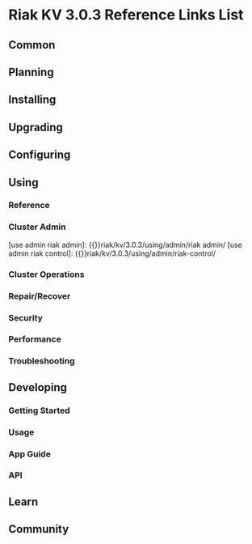 
# Riak KV 3.0.3 Reference Links List


## Common

[downloads]: {{<baseurl>}}riak/kv/3.0.3/downloads/
[install index]: {{<baseurl>}}riak/kv/3.0.3/setup/installing
[upgrade index]: {{<baseurl>}}riak/kv/3.0.3/upgrading
[plan index]: {{<baseurl>}}riak/kv/3.0.3/planning
[config index]: {{<baseurl>}}riak/kv/3.0.3/using/configuring/
[config reference]: {{<baseurl>}}riak/kv/3.0.3/configuring/reference/
[manage index]: {{<baseurl>}}riak/kv/3.0.3/using/managing
[performance index]: {{<baseurl>}}riak/kv/3.0.3/using/performance
[glossary vnode]: {{<baseurl>}}riak/kv/3.0.3/learn/glossary/#vnode
[contact basho]: https://www.tiot.jp/en/about-us/contact-us/


## Planning

[plan index]: {{<baseurl>}}riak/kv/3.0.3/setup/planning
[plan start]: {{<baseurl>}}riak/kv/3.0.3/setup/planning/start
[plan backend]: {{<baseurl>}}riak/kv/3.0.3/setup/planning/backend
[plan backend bitcask]: {{<baseurl>}}riak/kv/3.0.3/setup/planning/backend/bitcask
[plan backend leveldb]: {{<baseurl>}}riak/kv/3.0.3/setup/planning/backend/leveldb
[plan backend leveled]: {{<baseurl>}}riak/kv/3.0.3/setup/planning/backend/leveled
[plan backend memory]: {{<baseurl>}}riak/kv/3.0.3/setup/planning/backend/memory
[plan backend multi]: {{<baseurl>}}riak/kv/3.0.3/setup/planning/backend/multi
[plan cluster capacity]: {{<baseurl>}}riak/kv/3.0.3/setup/planning/cluster-capacity
[plan bitcask capacity]: {{<baseurl>}}riak/kv/3.0.3/setup/planning/bitcask-capacity-calc
[plan best practices]: {{<baseurl>}}riak/kv/3.0.3/setup/planning/best-practices
[plan future]: {{<baseurl>}}riak/kv/3.0.3/setup/planning/future


## Installing

[install index]: {{<baseurl>}}riak/kv/3.0.3/setup/installing
[install aws]: {{<baseurl>}}riak/kv/3.0.3/setup/installing/amazon-web-services
[install debian & ubuntu]: {{<baseurl>}}riak/kv/3.0.3/setup/installing/debian-ubuntu
[install freebsd]: {{<baseurl>}}riak/kv/3.0.3/setup/installing/freebsd
[install mac osx]: {{<baseurl>}}riak/kv/3.0.3/setup/installing/mac-osx
[install rhel & centos]: {{<baseurl>}}riak/kv/3.0.3/setup/installing/rhel-centos
[install smartos]: {{<baseurl>}}riak/kv/3.0.3/setup/installing/smartos
[install solaris]: {{<baseurl>}}riak/kv/3.0.3/setup/installing/solaris
[install suse]: {{<baseurl>}}riak/kv/3.0.3/setup/installing/suse
[install windows azure]: {{<baseurl>}}riak/kv/3.0.3/setup/installing/windows-azure

[install source index]: {{<baseurl>}}riak/kv/3.0.3/setup/installing/source
[install source erlang]: {{<baseurl>}}riak/kv/3.0.3/setup/installing/source/erlang
[install source jvm]: {{<baseurl>}}riak/kv/3.0.3/setup/installing/source/jvm

[install verify]: {{<baseurl>}}riak/kv/3.0.3/setup/installing/verify


## Upgrading

[upgrade index]: {{<baseurl>}}riak/kv/3.0.3/setup/upgrading
[upgrade checklist]: {{<baseurl>}}riak/kv/3.0.3/setup/upgrading/checklist
[upgrade version]: {{<baseurl>}}riak/kv/3.0.3/setup/upgrading/version
[upgrade cluster]: {{<baseurl>}}riak/kv/3.0.3/setup/upgrading/cluster
[upgrade mdc]: {{<baseurl>}}riak/kv/3.0.3/setup/upgrading/multi-datacenter
[upgrade downgrade]: {{<baseurl>}}riak/kv/3.0.3/setup/downgrade


## Configuring

[config index]: {{<baseurl>}}riak/kv/3.0.3/configuring
[config basic]: {{<baseurl>}}riak/kv/3.0.3/configuring/basic
[config backend]: {{<baseurl>}}riak/kv/3.0.3/configuring/backend
[config manage]: {{<baseurl>}}riak/kv/3.0.3/configuring/managing
[config reference]: {{<baseurl>}}riak/kv/3.0.3/configuring/reference/
[config strong consistency]: {{<baseurl>}}riak/kv/3.0.3/configuring/strong-consistency
[config load balance]: {{<baseurl>}}riak/kv/3.0.3/configuring/load-balancing-proxy
[config mapreduce]: {{<baseurl>}}riak/kv/3.0.3/configuring/mapreduce

[config v3 mdc]: {{<baseurl>}}riak/kv/3.0.3/configuring/v3-multi-datacenter
[config v3 nat]: {{<baseurl>}}riak/kv/3.0.3/configuring/v3-multi-datacenter/nat
[config v3 quickstart]: {{<baseurl>}}riak/kv/3.0.3/configuring/v3-multi-datacenter/quick-start
[config v3 ssl]: {{<baseurl>}}riak/kv/3.0.3/configuring/v3-multi-datacenter/ssl

[config v2 mdc]: {{<baseurl>}}riak/kv/3.0.3/configuring/v2-multi-datacenter
[config v2 nat]: {{<baseurl>}}riak/kv/3.0.3/configuring/v2-multi-datacenter/nat
[config v2 quickstart]: {{<baseurl>}}riak/kv/3.0.3/configuring/v2-multi-datacenter/quick-start
[config v2 ssl]: {{<baseurl>}}riak/kv/3.0.3/configuring/v2-multi-datacenter/ssl



## Using

[use index]: {{<baseurl>}}riak/kv/3.0.3/using/
[use admin commands]: {{<baseurl>}}riak/kv/3.0.3/using/cluster-admin-commands
[use running cluster]: {{<baseurl>}}riak/kv/3.0.3/using/running-a-cluster

### Reference

[use ref custom code]: {{<baseurl>}}riak/kv/3.0.3/using/reference/custom-code
[use ref handoff]: {{<baseurl>}}riak/kv/3.0.3/using/reference/handoff
[use ref monitoring]: {{<baseurl>}}riak/kv/3.0.3/using/reference/statistics-monitoring
[use ref 2i]: {{<baseurl>}}riak/kv/3.0.3/using/reference/secondary-indexes
[use ref snmp]: {{<baseurl>}}riak/kv/3.0.3/using/reference/snmp
[use ref strong consistency]: {{<baseurl>}}riak/kv/3.0.3/using/reference/strong-consistency
[use ref jmx]: {{<baseurl>}}riak/kv/3.0.3/using/reference/jmx
[use ref obj del]: {{<baseurl>}}riak/kv/3.0.3/using/reference/object-deletion/
[use ref v3 mdc]: {{<baseurl>}}riak/kv/3.0.3/using/reference/v3-multi-datacenter
[use ref v2 mdc]: {{<baseurl>}}riak/kv/3.0.3/using/reference/v2-multi-datacenter

### Cluster Admin

[use admin index]: {{<baseurl>}}riak/kv/3.0.3/using/admin/
[use admin commands]: {{<baseurl>}}riak/kv/3.0.3/using/admin/commands/
[use admin riak cli]: {{<baseurl>}}riak/kv/3.0.3/using/admin/riak-cli/
[use admin riak admin]: {{<baseurl>}}riak/kv/3.0.3/using/admin/riak admin/
[use admin riak control]: {{<baseurl>}}riak/kv/3.0.3/using/admin/riak-control/

### Cluster Operations

[cluster ops add remove node]: {{<baseurl>}}riak/kv/3.0.3/using/cluster-operations/adding-removing-nodes
[cluster ops inspect node]: {{<baseurl>}}riak/kv/3.0.3/using/cluster-operations/inspecting-node
[cluster ops change info]: {{<baseurl>}}riak/kv/3.0.3/using/cluster-operations/changing-cluster-info
[cluster ops load balance]: {{<baseurl>}}riak/kv/3.0.3/configuring/load-balancing-proxy
[cluster ops bucket types]: {{<baseurl>}}riak/kv/3.0.3/using/cluster-operations/bucket-types
[cluster ops handoff]: {{<baseurl>}}riak/kv/3.0.3/using/cluster-operations/handoff
[cluster ops log]: {{<baseurl>}}riak/kv/3.0.3/using/cluster-operations/logging
[cluster ops obj del]: {{<baseurl>}}riak/kv/3.0.3/using/reference/object-deletion
[cluster ops backup]: {{<baseurl>}}riak/kv/3.0.3/using/cluster-operations/backing-up
[cluster ops mdc]: {{<baseurl>}}riak/kv/3.0.3/using/cluster-operations/v3-multi-datacenter
[cluster ops strong consistency]: {{<baseurl>}}riak/kv/3.0.3/using/cluster-operations/strong-consistency
[cluster ops 2i]: {{<baseurl>}}riak/kv/3.0.3/using/reference/secondary-indexes
[cluster ops v3 mdc]: {{<baseurl>}}riak/kv/3.0.3/using/cluster-operations/v3-multi-datacenter
[cluster ops v2 mdc]: {{<baseurl>}}riak/kv/3.0.3/using/cluster-operations/v2-multi-datacenter

### Repair/Recover

[repair recover index]: {{<baseurl>}}riak/kv/3.0.3/using/repair-recovery
[repair recover index]: {{<baseurl>}}riak/kv/3.0.3/using/repair-recovery/failure-recovery/

### Security

[security index]: {{<baseurl>}}riak/kv/3.0.3/using/security/
[security basics]: {{<baseurl>}}riak/kv/3.0.3/using/security/basics
[security managing]: {{<baseurl>}}riak/kv/3.0.3/using/security/managing-sources/

### Performance

[perf index]: {{<baseurl>}}riak/kv/3.0.3/using/performance/
[perf benchmark]: {{<baseurl>}}riak/kv/3.0.3/using/performance/benchmarking
[perf open files]: {{<baseurl>}}riak/kv/3.0.3/using/performance/open-files-limit/
[perf erlang]: {{<baseurl>}}riak/kv/3.0.3/using/performance/erlang
[perf aws]: {{<baseurl>}}riak/kv/3.0.3/using/performance/amazon-web-services
[perf latency checklist]: {{<baseurl>}}riak/kv/3.0.3/using/performance/latency-reduction

### Troubleshooting

[troubleshoot http]: {{<baseurl>}}riak/kv/3.0.3/using/troubleshooting/http-204


## Developing

[dev index]: {{<baseurl>}}riak/kv/3.0.3/developing
[dev client libraries]: {{<baseurl>}}riak/kv/3.0.3/developing/client-libraries
[dev data model]: {{<baseurl>}}riak/kv/3.0.3/developing/data-modeling
[dev data types]: {{<baseurl>}}riak/kv/3.0.3/developing/data-types
[dev kv model]: {{<baseurl>}}riak/kv/3.0.3/developing/key-value-modeling

### Getting Started

[getting started]: {{<baseurl>}}riak/kv/3.0.3/developing/getting-started
[getting started java]: {{<baseurl>}}riak/kv/3.0.3/developing/getting-started/java
[getting started ruby]: {{<baseurl>}}riak/kv/3.0.3/developing/getting-started/ruby
[getting started python]: {{<baseurl>}}riak/kv/3.0.3/developing/getting-started/python
[getting started php]: {{<baseurl>}}riak/kv/3.0.3/developing/getting-started/php
[getting started csharp]: {{<baseurl>}}riak/kv/3.0.3/developing/getting-started/csharp
[getting started nodejs]: {{<baseurl>}}riak/kv/3.0.3/developing/getting-started/nodejs
[getting started erlang]: {{<baseurl>}}riak/kv/3.0.3/developing/getting-started/erlang
[getting started golang]: {{<baseurl>}}riak/kv/3.0.3/developing/getting-started/golang

[obj model java]: {{<baseurl>}}riak/kv/3.0.3/developing/getting-started/java/object-modeling
[obj model ruby]: {{<baseurl>}}riak/kv/3.0.3/developing/getting-started/ruby/object-modeling
[obj model python]: {{<baseurl>}}riak/kv/3.0.3/developing/getting-started/python/object-modeling
[obj model csharp]: {{<baseurl>}}riak/kv/3.0.3/developing/getting-started/csharp/object-modeling
[obj model nodejs]: {{<baseurl>}}riak/kv/3.0.3/developing/getting-started/nodejs/object-modeling
[obj model erlang]: {{<baseurl>}}riak/kv/3.0.3/developing/getting-started/erlang/object-modeling
[obj model golang]: {{<baseurl>}}riak/kv/3.0.3/developing/getting-started/golang/object-modeling

### Usage

[usage index]: {{<baseurl>}}riak/kv/3.0.3/developing/usage
[usage bucket types]: {{<baseurl>}}riak/kv/3.0.3/developing/usage/bucket-types
[usage commit hooks]: {{<baseurl>}}riak/kv/3.0.3/developing/usage/commit-hooks
[usage conflict resolution]: {{<baseurl>}}riak/kv/3.0.3/developing/usage/conflict-resolution
[usage content types]: {{<baseurl>}}riak/kv/3.0.3/developing/usage/content-types
[usage create objects]: {{<baseurl>}}riak/kv/3.0.3/developing/usage/creating-objects
[usage custom extractors]: {{<baseurl>}}riak/kv/3.0.3/developing/usage/custom-extractors
[usage delete objects]: {{<baseurl>}}riak/kv/3.0.3/developing/usage/deleting-objects
[usage mapreduce]: {{<baseurl>}}riak/kv/3.0.3/developing/usage/mapreduce
[usage 2i]: {{<baseurl>}}riak/kv/3.0.3/developing/usage/secondary-indexes
[usage update objects]: {{<baseurl>}}riak/kv/3.0.3/developing/usage/updating-objects

### App Guide

[apps mapreduce]: {{<baseurl>}}riak/kv/3.0.3/developing/app-guide/advanced-mapreduce
[apps replication properties]: {{<baseurl>}}riak/kv/3.0.3/developing/app-guide/replication-properties
[apps strong consistency]: {{<baseurl>}}riak/kv/3.0.3/developing/app-guide/strong-consistency

### API

[dev api backend]: {{<baseurl>}}riak/kv/3.0.3/developing/api/backend
[dev api http]: {{<baseurl>}}riak/kv/3.0.3/developing/api/http
[dev api http status]: {{<baseurl>}}riak/kv/3.0.3/developing/api/http/status
[dev api pbc]: {{<baseurl>}}riak/kv/3.0.3/developing/api/protocol-buffers/


## Learn

[learn new nosql]: {{<baseurl>}}riak/kv/learn/new-to-nosql
[learn use cases]: {{<baseurl>}}riak/kv/learn/use-cases
[learn why riak]: {{<baseurl>}}riak/kv/learn/why-riak-kv

[glossary]: {{<baseurl>}}riak/kv/3.0.3/learn/glossary/
[glossary aae]: {{<baseurl>}}riak/kv/3.0.3/learn/glossary/#active-anti-entropy-aae
[glossary read rep]: {{<baseurl>}}riak/kv/3.0.3/learn/glossary/#read-repair
[glossary vnode]: {{<baseurl>}}riak/kv/3.0.3/learn/glossary/#vnode

[concept aae]: {{<baseurl>}}riak/kv/3.0.3/learn/concepts/active-anti-entropy/
[concept buckets]: {{<baseurl>}}riak/kv/3.0.3/learn/concepts/buckets
[concept cap neg]: {{<baseurl>}}riak/kv/3.0.3/learn/concepts/capability-negotiation
[concept causal context]: {{<baseurl>}}riak/kv/3.0.3/learn/concepts/causal-context
[concept clusters]: {{<baseurl>}}riak/kv/3.0.3/learn/concepts/clusters/
[concept crdts]: {{<baseurl>}}riak/kv/3.0.3/learn/concepts/crdts
[concept eventual consistency]: {{<baseurl>}}riak/kv/3.0.3/learn/concepts/eventual-consistency
[concept keys objects]: {{<baseurl>}}riak/kv/3.0.3/learn/concepts/keys-and-objects
[concept replication]: {{<baseurl>}}riak/kv/3.0.3/learn/concepts/replication
[concept strong consistency]: {{<baseurl>}}riak/kv/3.0.3/using/reference/strong-consistency
[concept vnodes]: {{<baseurl>}}riak/kv/3.0.3/learn/concepts/vnodes



## Community

[community]: {{<baseurl>}}community
[community projects]: {{<baseurl>}}community/projects
[reporting bugs]: {{<baseurl>}}community/reporting-bugs
[taishi]: {{<baseurl>}}community/taishi






